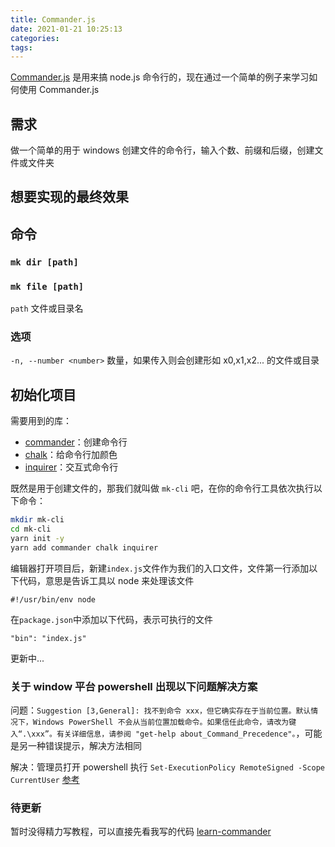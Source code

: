 ```yaml
---
title: Commander.js
date: 2021-01-21 10:25:13
categories:
tags:
---
```


[Commander.js](https://github.com/tj/commander.js) 是用来搞 node.js 命令行的，现在通过一个简单的例子来学习如何使用 Commander.js

## 需求

做一个简单的用于 windows 创建文件的命令行，输入个数、前缀和后缀，创建文件或文件夹

## 想要实现的最终效果

## 命令

### `mk dir [path]`

### `mk file [path]`

`path` 文件或目录名

### 选项

`-n, --number <number>` 数量，如果传入则会创建形如 x0,x1,x2... 的文件或目录

## 初始化项目

需要用到的库：

- [commander](https://github.com/tj/commander.js)：创建命令行
- [chalk](https://github.com/chalk/chalk)：给命令行加颜色
- [inquirer](https://github.com/SBoudrias/Inquirer.js)：交互式命令行

<!-- more -->

既然是用于创建文件的，那我们就叫做 `mk-cli` 吧，在你的命令行工具依次执行以下命令：

```bash
mkdir mk-cli
cd mk-cli
yarn init -y
yarn add commander chalk inquirer
```

编辑器打开项目后，新建`index.js`文件作为我们的入口文件，文件第一行添加以下代码，意思是告诉工具以 node 来处理该文件

```
#!/usr/bin/env node
```

在`package.json`中添加以下代码，表示可执行的文件

```
"bin": "index.js"
```

更新中...

### 关于 window 平台 powershell 出现以下问题解决方案

问题：`Suggestion [3,General]: 找不到命令 xxx，但它确实存在于当前位置。默认情况下，Windows PowerShell 不会从当前位置加载命令。如果信任此命令，请改为键入“.\xxx”。有关详细信息，请参阅 "get-help about_Command_Precedence"。`，可能是另一种错误提示，解决方法相同

解决：管理员打开 powershell 执行 `Set-ExecutionPolicy RemoteSigned -Scope CurrentUser` [参考](https://docs.microsoft.com/zh-cn/powershell/module/microsoft.powershell.core/about/about_execution_policies?view=powershell-7.1)

### 待更新

暂时没得精力写教程，可以直接先看我写的代码 [learn-commander](https://gitee.com/gyxiaoz/learn-commander)
